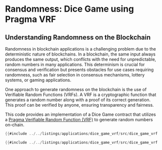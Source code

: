 # Randomness: Dice Game using Pragma VRF

## Understanding Randomness on the Blockchain

Randomness in blockchain applications is a challenging problem due to the deterministic nature of blockchains. In a blockchain, the same input always produces the same output, which conflicts with the need for unpredictable, random numbers in many applications. This determinism is crucial for consensus and verification but presents obstacles for use cases requiring randomness, such as fair selection in consensus mechanisms, lottery systems, or gaming applications.

One approach to generate randomness on the blockchain is the use of Verifiable Random Functions (VRFs). A VRF is a cryptographic function that generates a random number along with a proof of its correct generation. This proof can be verified by anyone, ensuring transparency and fairness.

This code provides an implementation of a Dice Game contract that utilizes a [Pragma Verifiable Random Function (VRF)](https://docs.pragma.build/Resources/Cairo%201/randomness/randomness) to generate random numbers on-chain.

```rust
{{#include ../../listings/applications/dice_game_vrf/src/dice_game_vrf.cairo:DiceGameInterfaces}}
```

```rust
{{#include ../../listings/applications/dice_game_vrf/src/dice_game_vrf.cairo:DiceGameContract}}
```
